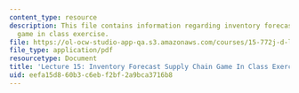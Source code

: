 ```yaml
---
content_type: resource
description: This file contains information regarding inventory forecast supply chain
  game in class exercise.
file: https://ol-ocw-studio-app-qa.s3.amazonaws.com/courses/15-772j-d-lab-supply-chains-fall-2014/eefa15d860b3c6ebf2bf2a9bca3716b8_MIT15_772JF14_Lec15.pdf
file_type: application/pdf
resourcetype: Document
title: 'Lecture 15: Inventory Forecast Supply Chain Game In Class Exercise'
uid: eefa15d8-60b3-c6eb-f2bf-2a9bca3716b8
---
```

